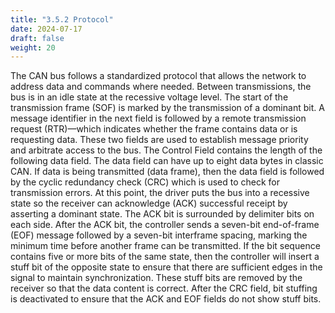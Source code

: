 ```yaml
---
title: "3.5.2 Protocol"
date: 2024-07-17
draft: false
weight: 20
---
```


The CAN bus follows a standardized protocol that allows the network to address data and commands where needed. Between transmissions, the bus is in an idle state at the recessive voltage level. The start of the transmission frame (SOF) is marked by the transmission of a dominant bit. A message identifier in the next field is followed by a remote transmission request (RTR)—which indicates whether the frame contains data or is requesting data. These two fields are used to establish message priority and arbitrate access to the bus. The Control Field contains the length of the following data field. The data field can have up to eight data bytes in classic CAN. If data is being transmitted (data frame), then the data field is followed by the cyclic redundancy check (CRC) which is used to check for transmission errors. At this point, the driver puts the bus into a recessive state so the receiver can acknowledge (ACK) successful receipt by asserting a dominant state. The ACK bit is surrounded by delimiter bits on each side. After the ACK bit, the controller sends a seven-bit end-of-frame (EOF) message followed by a seven-bit interframe spacing, marking the minimum time before another frame can be transmitted. If the bit sequence contains five or more bits of the same state, then the controller will insert a stuff bit of the opposite state to ensure that there are sufficient edges in the signal to maintain synchronization. These stuff bits are removed by the receiver so that the data content is correct. After the CRC field, bit stuffing is deactivated to ensure that the ACK and EOF fields do not show stuff bits.


